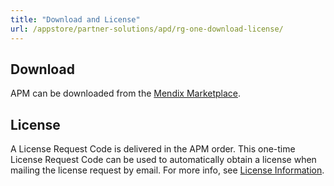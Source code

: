 ```yaml
---
title: "Download and License"
url: /appstore/partner-solutions/apd/rg-one-download-license/
---
```


## Download

APM can be downloaded from the [Mendix Marketplace](https://marketplace.mendix.com/link/component/6127/Mendix/Mendix-Application-Performance-Monitor).

## License

A License Request Code is delivered in the APM order. This one-time License Request Code can be used to automatically obtain a license when mailing the license request by email. For more info, see [License Information](/appstore/partner-solutions/apd/rg-one-configuration/#license).
